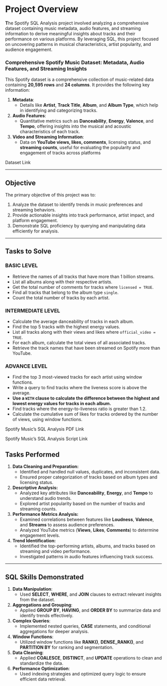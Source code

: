 # **Project Overview**

**T**he Spotify SQL Analysis project involved analyzing a comprehensive dataset containing music metadata, audio features, and streaming information to derive meaningful insights about tracks and their performance on various platforms. By leveraging SQL, this project focused on uncovering patterns in musical characteristics, artist popularity, and audience engagement.

### Comprehensive Spotify Music Dataset: Metadata, Audio Features, and Streaming Insights

This Spotify dataset is a comprehensive collection of music-related data containing **20,595 rows** and **24 columns**. It provides the following key information:

1. **Metadata**:
    - Details like **Artist**, **Track Title**, **Album**, and **Album Type**, which help in identifying and categorizing tracks.
2. **Audio Features**:
    - Quantitative metrics such as **Danceability**, **Energy**, **Valence**, and **Tempo**, offering insights into the musical and acoustic characteristics of each track.
3. **Video and Streaming Information**:
    - Data on **YouTube views, likes, comments**, licensing status, and **streaming counts**, useful for evaluating the popularity and engagement of tracks across platforms

Dataset Link

---

## **Objective**

The primary objective of this project was to:

1. Analyze the dataset to identify trends in music preferences and streaming behaviors.
2. Provide actionable insights into track performance, artist impact, and platform engagement.
3. Demonstrate SQL proficiency by querying and manipulating data efficiently for analysis.

---

## Tasks to Solve

### **BASIC LEVEL**

- Retrieve the names of all tracks that have more than 1 billion streams.
- List all albums along with their respective artists.
- Get the total number of comments for tracks where `licensed = TRUE`.
- Find all tracks that belong to the album type `single`.
- Count the total number of tracks by each artist.

### **INTERMEDIATE LEVEL**

- Calculate the average danceability of tracks in each album.
- Find the top 5 tracks with the highest energy values.
- List all tracks along with their views and likes where `official_video = TRUE`.
- For each album, calculate the total views of all associated tracks.
- Retrieve the track names that have been streamed on Spotify more than YouTube.

### **ADVANCE LEVEL**

- Find the top 3 most-viewed tracks for each artist using window functions.
- Write a query to find tracks where the liveness score is above the average.
- **Use a `WITH` clause to calculate the difference between the highest and lowest energy values for tracks in each album.**
- Find tracks where the energy-to-liveness ratio is greater than 1.2.
- Calculate the cumulative sum of likes for tracks ordered by the number of views, using window functions.

Spotify Music’s SQL Analysis PDF Link

Spotify Music’s SQL Analysis Script Link

## **Tasks Performed**

1. **Data Cleaning and Preparation:**
    - Identified and handled null values, duplicates, and inconsistent data.
    - Ensured proper categorization of tracks based on album types and licensing status.
2. **Descriptive Analysis:**
    - Analyzed key attributes like **Danceability**, **Energy**, and **Tempo** to understand audio trends.
    - Explored artist popularity based on the number of tracks and streaming counts.
3. **Performance Metrics Analysis:**
    - Examined correlations between features like **Loudness**, **Valence**, and **Streams** to assess audience preferences.
    - Analyzed YouTube metrics (**Views**, **Likes**, **Comments**) to determine engagement levels.
4. **Trend Identification:**
    - Identified the top-performing artists, albums, and tracks based on streaming and video performance.
    - Investigated patterns in audio features influencing track success.

---

## **SQL Skills Demonstrated**

1. **Data Manipulation**:
    - Used **SELECT**, **WHERE**, and **JOIN** clauses to extract relevant insights from the dataset.
2. **Aggregations and Grouping**:
    - Applied **GROUP BY**, **HAVING**, and **ORDER BY** to summarize data and identify trends effectively.
3. **Complex Queries**:
    - Implemented nested queries, **CASE** statements, and conditional aggregations for deeper analysis.
4. **Window Functions**:
    - Utilized window functions like **RANK()**, **DENSE_RANK()**, and **PARTITION BY** for ranking and segmentation.
5. **Data Cleaning**:
    - Applied **COALESCE**, **DISTINCT**, and **UPDATE** operations to clean and standardize the data.
6. **Performance Optimization**:
    - Used indexing strategies and optimized query logic to ensure efficient data retrieval.
